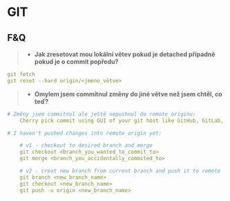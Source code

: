 # **GIT**

## F&Q

> -   **Jak zresetovat mou lokální větev pokud je detached případně pokud je o commit popředu?**

```yaml
git fetch
git reset --hard origin/<jméno_větve>
```

> -   **Omylem jsem commitnul změny do jiné větve než jsem chtěl, co teď?** <br/>

```yaml
# Změny jsem commitnul ale ještě nepushnul do remote originu:
	Cherry pick commit using GUI of your git host like GitHub, GitLab, etc...

# I haven't pushed changes into remote origin yet:

	# v1 - checkout to desired branch and merge
	git checkout <branch_you_wanted_to_commit_to>
	git merge <branch_you_accidentally_commited_to>

	# v2 - creat new branch from current branch and push it to remote
	git branch <new_branch_name>
	git checkout <new_branch_name>
	git push -u origin <new_branch_name>
```

